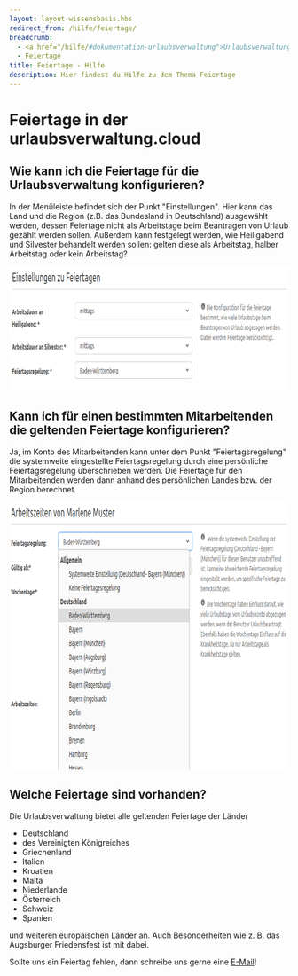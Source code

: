 ```yaml
---
layout: layout-wissensbasis.hbs
redirect_from: /hilfe/feiertage/
breadcrumb:
  - <a href="/hilfe/#dokumentation-urlaubsverwaltung">Urlaubsverwaltung</a>
  - Feiertage
title: Feiertage - Hilfe
description: Hier findest du Hilfe zu dem Thema Feiertage
---
```


# Feiertage in der urlaubsverwaltung.cloud

## Wie kann ich die Feiertage für die Urlaubsverwaltung konfigurieren?

In der Menüleiste befindet sich der Punkt "Einstellungen". Hier kann das Land und die Region
(z.B. das Bundesland in Deutschland) ausgewählt werden, dessen Feiertage nicht als Arbeitstage
beim Beantragen von Urlaub gezählt werden sollen. Außerdem kann festgelegt werden, wie
Heiligabend und Silvester behandelt werden sollen: gelten diese als Arbeitstag,
halber Arbeitstag oder kein Arbeitstag?

<p>
  <picture>
    <img
      src="einstellungen-feiertage.png"
      alt="Einstellungsmöglichkeit der globalen Feiertagsregelung"
      decoding="async"
      loading="lazy"
      width="862"
      height="226"
    />
  </picture>
</p>

## Kann ich für einen bestimmten Mitarbeitenden die geltenden Feiertage konfigurieren?

Ja, im Konto des Mitarbeitenden kann unter dem Punkt "Feiertagsregelung" die systemweite eingestellte Feiertagsregelung
durch eine persönliche Feiertagsregelung überschrieben werden. Die Feiertage für den Mitarbeitenden werden dann anhand
des persönlichen Landes bzw. der Region berechnet.

<p>
  <picture>
    <img
      src="konto-feiertage.png"
      alt="Einstellungsmöglichkeit der persönlichen Feiertagsregelung"
      decoding="async"
      loading="lazy"
      width="898"
      height="483"
    />
  </picture>
</p>

## Welche Feiertage sind vorhanden?

Die Urlaubsverwaltung bietet alle geltenden Feiertage der Länder

- Deutschland
- des Vereinigten Königreiches
- Griechenland
- Italien
- Kroatien
- Malta
- Niederlande
- Österreich
- Schweiz
- Spanien

und weiteren europäischen Länder an. Auch Besonderheiten wie z. B. das Augsburger Friedensfest ist mit dabei.

Sollte uns ein Feiertag fehlen, dann schreibe uns gerne eine [E-Mail](mailto:info@urlaubsverwaltung.cloud?subject=Feiertage)!
